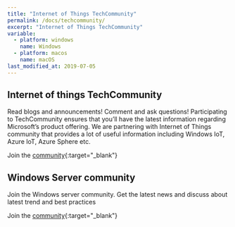 ```yaml
---
title: "Internet of Things TechCommunity"
permalink: /docs/techcommunity/
excerpt: "Internet of Things TechCommunity"
variable:
  - platform: windows
    name: Windows
  - platform: macos
    name: macOS
last_modified_at: 2019-07-05
---
```


## Internet of things TechCommunity

Read blogs and announcements! Comment and ask questions! Participating to TechCommunity ensures that you’ll have the latest information regarding Microsoft’s product offering. We are partnering with Internet of Things community that provides a lot of useful information including Windows IoT, Azure IoT, Azure Sphere etc.

Join the [community](https://techcommunity.microsoft.com/t5/Internet-of-Things-IoT/ct-p/IoT){:target="_blank"}

## Windows Server community

Join the Windows server community. Get the latest news and discuss about latest trend and best practices

Join the [community](https://techcommunity.microsoft.com/t5/Windows-Server/ct-p/Windows-Server){:target="_blank"}